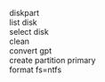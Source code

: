 diskpart  
list disk  
select disk <number>  
clean  
convert gpt  
create partition primary  
format fs=ntfs  
